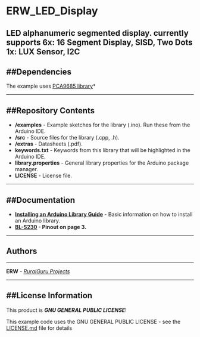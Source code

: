 # ERW_LED_Display
LED alphanumeric segmented display.
currently supports
6x: 16 Segment Display, SISD, Two Dots
1x: LUX Sensor, I2C
-------------
##Dependencies
--------------
The example uses [PCA9685 library](https://github.com/ruralguru/ERW_PCA9685)*

--------------
##Repository Contents
--------------
* **/examples** - Example sketches for the library (.ino). Run these from the Arduino IDE.
* **/src** - Source files for the library (.cpp, .h).
* **/extras** - Datasheets (.pdf).
* **keywords.txt** - Keywords from this library that will be highlighted in the Arduino IDE.
* **library.properties** - General library properties for the Arduino package manager.
* **LICENSE** - License file.

--------------
##Documentation
--------------
* **[Installing an Arduino Library Guide](https://learn.sparkfun.com/tutorials/installing-an-arduino-library)** - Basic information on how to install an Arduino library.
* **[BL-S230](https://cdn.evilmadscientist.com/im/LED/BL-S230A-13.pdf) - Pinout on page 3.**

--------------
## Authors
--------------
**ERW** - [*RuralGuru Projects*](https://github.com/ruralguru)

--------------
##License Information
--------------
This product is _**GNU GENERAL PUBLIC LICENSE**_!

This example code uses the GNU GENERAL PUBLIC LICENSE - see the [LICENSE.md](LICENSE.md) file for details
